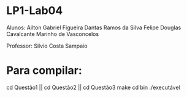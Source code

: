 # LP1-Lab04

Alunos: Ailton Gabriel Figueira Dantas Ramos da Silva 
Felipe Douglas Cavalcante Marinho de Vasconcelos

Professor: Silvio Costa Sampaio

# Para compilar:
cd Questão1 || cd Questão2 || cd Questão3
make
cd bin
./executável
